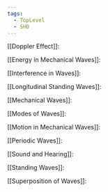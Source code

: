 ```yaml
---
tags:
  - TopLevel
  - SHO
---
```

[[Doppler Effect]]:

[[Energy in Mechanical Waves]]:

[[Interference in Waves]]:

[[Longitudinal Standing Waves]]:

[[Mechanical Waves]]:

[[Modes of Waves]]:

[[Motion in Mechanical Waves]]:

[[Periodic Waves]]:

[[Sound and Hearing]]:

[[Standing Waves]]:

[[Superposition of Waves]]:

